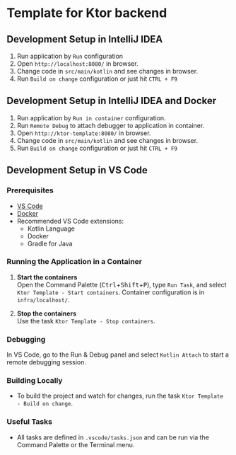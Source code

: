 # Template for Ktor backend

## Development Setup in IntelliJ IDEA

1. Run application by `Run` configuration
2. Open `http://localhost:8080/` in browser.
3. Change code in `src/main/kotlin` and see changes in browser.
4. Run `Build on change` configuration or just hit `CTRL + F9`

## Development Setup in IntelliJ IDEA and Docker

1. Run application by `Run in container` configuration.
2. Run `Remote Debug` to attach debugger to application in container.
3. Open `http://ktor-template:8080/` in browser.
4. Change code in `src/main/kotlin` and see changes in browser.
5. Run `Build on change` configuration or just hit `CTRL + F9`

## Development Setup in VS Code

### Prerequisites

- [VS Code](https://code.visualstudio.com/)
- [Docker](https://www.docker.com/)
- Recommended VS Code extensions:
  - Kotlin Language
  - Docker
  - Gradle for Java

### Running the Application in a Container

1. **Start the containers**  
   Open the Command Palette (<kbd>Ctrl</kbd>+<kbd>Shift</kbd>+<kbd>P</kbd>), type `Run Task`, and select `Ktor Template - Start containers`. Container configuration is in `infra/localhost/`.

2. **Stop the containers**  
   Use the task `Ktor Template - Stop containers`.

### Debugging

In VS Code, go to the Run & Debug panel and select `Kotlin Attach` to start a remote debugging session.

### Building Locally

- To build the project and watch for changes, run the task `Ktor Template - Build on change`.

### Useful Tasks

- All tasks are defined in `.vscode/tasks.json` and can be run via the Command Palette or the Terminal menu.
